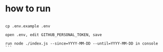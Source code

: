 # how to run

```npm install

cp .env.example .env

open .env, edit GITHUB_PERSONAL_TOKEN, save

run node ./index.js --since=YYYY-MM-DD --until=YYYY-MM-DD in console ```

